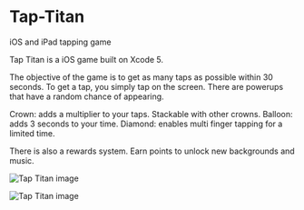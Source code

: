 # Tap-Titan
iOS and iPad tapping game

Tap Titan is a iOS game built on Xcode 5.

The objective of the game is to get as many taps as possible within 30 seconds. To get a tap, you simply tap on the screen. There are powerups that have a random chance of appearing. 

Crown: adds a multiplier to your taps. Stackable with other crowns.
Balloon: adds 3 seconds to your time.
Diamond: enables multi finger tapping for a limited time.

There is also a rewards system. Earn points to unlock new backgrounds and music.

![Tap Titan image](https://i.imgur.com/Tm7trpy.jpg)

![Tap Titan image](https://i.imgur.com/GyzrBwI.jpg)

